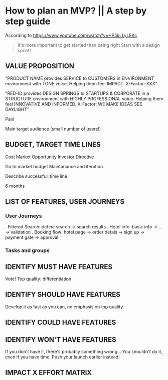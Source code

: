 
# How to plan an MVP? || A step by step guide
According to https://www.youtube.com/watch?v=HP5kLLyLEKc

> It's more important to get started than being right
> Start with a design sprint!

## VALUE PROPOSITION

"PRODUCT NAME provides SERVICE to CUSTOMERS in ENVIRONMENT environment with TONE voice. Helping them feel IMPACT. X-Factor: XXX"

"RED-ID provides DESIGN SPRINGS to STARTUPS & CORPORATE in a STRUCTURE environment with HIGHLY PROFESSIONAL voice. Helping them feel INNOVATIVE AND INFORMED. X-Factor: WE MAKE IDEAS SEE DAYLIGHT"

Pain

Main target audience (small number of users!)


## BUDGET, TARGET TIME LINES

Cost
Market Opportunity
Investor Directive

Go to market budget 
Maintanance and iteration

Describe successfull time line 

6 months

## LIST OF FEATURES, USER JOURNEYS

### User Journeys
. Filtered Search: define search -> search results
. Hotel info: basic info -> ... -> validation
. Booking flow: hotel page -> order detals -> sign up -> payment gate -> approval

### Tasks and groups


## IDENTIFY MUST HAVE FEATURES

Vote!
Top quality: differentiation

## IDENTIFY SHOULD HAVE FEATURES

Develop it as fast as you can, no emphasis on top quality

## IDENTIFY COULD HAVE FEATURES 

## IDENTIFY WON'T HAVE FEATURES 

If you don't have it, there's probably something wrong... 
You shouldn't do it, even if you have time. Push your launch earlier instead!

## IMPACT X EFFORT MATRIX



